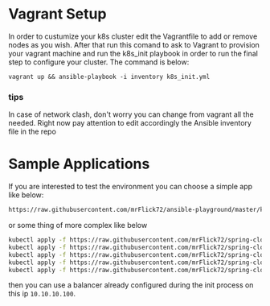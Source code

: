 # Vagrant Setup

In order to custumize your k8s cluster edit the Vagrantfile to add or remove nodes as you wish. 
After that run this comand to ask to Vagrant to provision your vagrant machine and run the k8s_init playbook in order to run the final step to configure your cluster. The command is below:

```
vagrant up && ansible-playbook -i inventory k8s_init.yml
```

### tips
In case of network clash, don't worry you can change from vagrant all the needed.
Right now pay attention to edit accordingly the Ansible inventory file in the repo

# Sample Applications
If you are interested to test the environment you can choose a simple app like below:

``` bash
https://raw.githubusercontent.com/mrFlick72/ansible-playground/master/kubernetes-sample/legacy-webapp.yml
```

or some thing of more complex like below
``` bash
kubectl apply -f https://raw.githubusercontent.com/mrFlick72/spring-cloud-kubernetes-demo/master/docker/kubernetes/mongo.yml
kubectl apply -f https://raw.githubusercontent.com/mrFlick72/spring-cloud-kubernetes-demo/master/docker/kubernetes/redis.yml
kubectl apply -f https://raw.githubusercontent.com/mrFlick72/spring-cloud-kubernetes-demo/master/docker/kubernetes/hello-service.yml
kubectl apply -f https://raw.githubusercontent.com/mrFlick72/spring-cloud-kubernetes-demo/master/docker/kubernetes/message-service.yml
kubectl apply -f https://raw.githubusercontent.com/mrFlick72/spring-cloud-kubernetes-demo/master/docker/kubernetes/ui-interface.yml
```

then you can use a balancer already configured during the init process on this ip `10.10.10.100`.